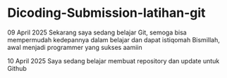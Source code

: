 # Dicoding-Submission-latihan-git

09 April 2025
Sekarang saya sedang belajar Git, semoga bisa mempermudah kedepannya dalam belajar dan dapat istiqomah
Bismillah, awal menjadi programmer yang sukses aamiin

10 April 2025
Saya sedang belajar membuat repository dan update untuk Github

